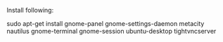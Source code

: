 Install following:

sudo apt-get install gnome-panel gnome-settings-daemon metacity nautilus gnome-terminal gnome-session ubuntu-desktop tightvncserver
